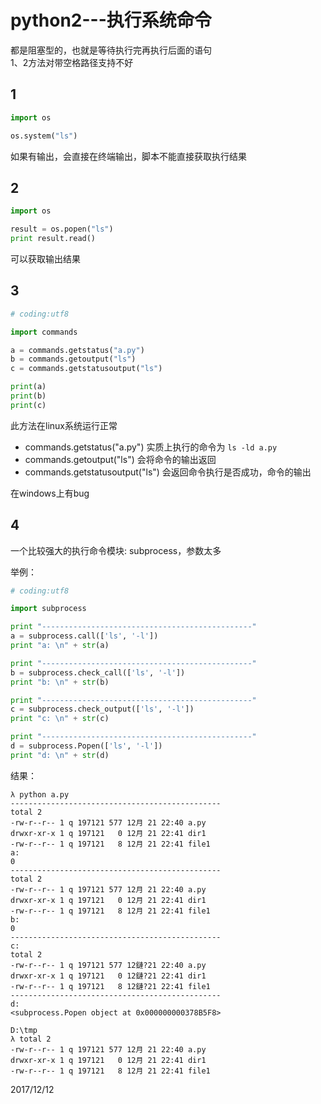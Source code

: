 # python2---执行系统命令

都是阻塞型的，也就是等待执行完再执行后面的语句  
1、2方法对带空格路径支持不好  

## 1
```python
import os

os.system("ls")  
```

如果有输出，会直接在终端输出，脚本不能直接获取执行结果  


## 2
```python
import os

result = os.popen("ls")
print result.read()
```

可以获取输出结果  


## 3
```python
# coding:utf8

import commands

a = commands.getstatus("a.py")
b = commands.getoutput("ls")
c = commands.getstatusoutput("ls")

print(a)
print(b)
print(c)
```

此方法在linux系统运行正常  
* commands.getstatus("a.py") 实质上执行的命令为 `ls -ld a.py`
* commands.getoutput("ls") 会将命令的输出返回
* commands.getstatusoutput("ls") 会返回命令执行是否成功，命令的输出

在windows上有bug  


## 4
一个比较强大的执行命令模块: subprocess，参数太多  

举例：  
```python
# coding:utf8

import subprocess

print "-----------------------------------------------"
a = subprocess.call(['ls', '-l'])
print "a: \n" + str(a)

print "-----------------------------------------------"
b = subprocess.check_call(['ls', '-l'])
print "b: \n" + str(b)

print "-----------------------------------------------"
c = subprocess.check_output(['ls', '-l'])
print "c: \n" + str(c)

print "-----------------------------------------------"
d = subprocess.Popen(['ls', '-l'])
print "d: \n" + str(d)
```
结果：  
```
λ python a.py
-----------------------------------------------
total 2
-rw-r--r-- 1 q 197121 577 12月 21 22:40 a.py
drwxr-xr-x 1 q 197121   0 12月 21 22:41 dir1
-rw-r--r-- 1 q 197121   8 12月 21 22:41 file1
a:
0
-----------------------------------------------
total 2
-rw-r--r-- 1 q 197121 577 12月 21 22:40 a.py
drwxr-xr-x 1 q 197121   0 12月 21 22:41 dir1
-rw-r--r-- 1 q 197121   8 12月 21 22:41 file1
b:
0
-----------------------------------------------
c:
total 2
-rw-r--r-- 1 q 197121 577 12鏈?21 22:40 a.py
drwxr-xr-x 1 q 197121   0 12鏈?21 22:41 dir1
-rw-r--r-- 1 q 197121   8 12鏈?21 22:41 file1
-----------------------------------------------
d:
<subprocess.Popen object at 0x000000000378B5F8>

D:\tmp
λ total 2
-rw-r--r-- 1 q 197121 577 12月 21 22:40 a.py
drwxr-xr-x 1 q 197121   0 12月 21 22:41 dir1
-rw-r--r-- 1 q 197121   8 12月 21 22:41 file1
```

2017/12/12  
